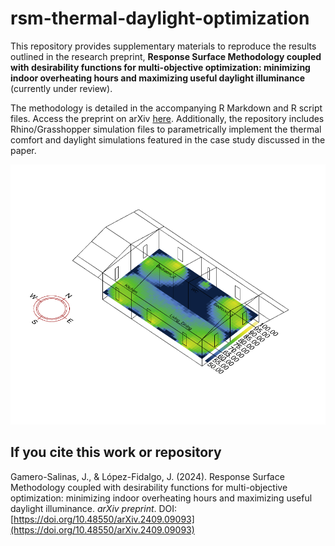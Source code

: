 # rsm-thermal-daylight-optimization

This repository provides supplementary materials to reproduce the results outlined in the research preprint, **Response Surface Methodology coupled with desirability functions for multi-objective optimization: minimizing indoor overheating hours and maximizing useful daylight illuminance** (currently under review). 

The methodology is detailed in the accompanying R Markdown and R script files. Access the preprint on arXiv [here](https://doi.org/10.48550/arXiv.2409.09093). Additionally, the repository includes Rhino/Grasshopper simulation files to parametrically implement the thermal comfort and daylight simulations featured in the case study discussed in the paper.

![](https://github.com/juan-gamero-salinas/rsm-thermal-daylight-optimization/blob/main/UDI_64runs.gif?raw=true)

## If you cite this work or repository
Gamero-Salinas, J., & López-Fidalgo, J. (2024). Response Surface Methodology coupled with desirability functions for multi-objective optimization: minimizing indoor overheating hours and maximizing useful daylight illuminance. *arXiv preprint*. DOI: [https://doi.org/10.48550/arXiv.2409.09093](https://doi.org/10.48550/arXiv.2409.09093)


